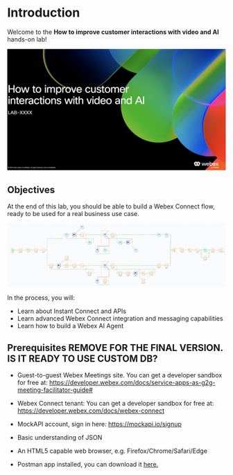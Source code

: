 # Introduction

Welcome to the **How to improve customer interactions with video and AI** hands-on lab!

<p align="center">
    <img src="images/intro.png" alt="Introduction" width="900">
</p>



## Objectives

At the end of this lab, you should be able to build a Webex Connect flow, ready to be used for a real business use case.

<p align="center">
    <img src="images/flow-final-2025.png" alt="Webex Connect flow" width="900">
</p>


In the process, you will:
- Learn about Instant Connect and APIs
- Learn advanced Webex Connect integration and messaging capabilities
- Learn how to build a Webex AI Agent



## Prerequisites REMOVE FOR THE FINAL VERSION. IS IT READY TO USE CUSTOM DB?

- Guest-to-guest Webex Meetings site. You can get a developer sandbox for free at: https://developer.webex.com/docs/service-apps-as-g2g-meeting-facilitator-guide#


* Webex Connect tenant: You can get a developer sandbox for free at: https://developer.webex.com/docs/webex-connect


* MockAPI account, sign in here: https://mockapi.io/signup

* Basic understanding of JSON

* An HTML5 capable web browser, e.g. Firefox/Chrome/Safari/Edge

* Postman app installed, you can download it [here.](https://www.postman.com/downloads/)
